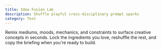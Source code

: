 ```yaml
---
title: Idea Fusion Lab
description: Shuffle playful cross-disciplinary prompt sparks
category: Text
---
```


Remix mediums, moods, mechanics, and constraints to surface creative concepts in seconds. Lock the ingredients you love, reshuffle the rest, and copy the briefing when you're ready to build.
